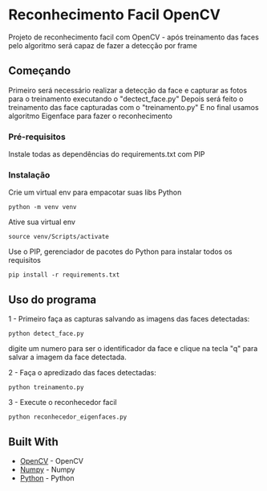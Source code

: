 # Reconhecimento Facil OpenCV
Projeto de reconhecimento facil com OpenCV - após treinamento das faces pelo algoritmo será capaz de fazer a detecção por frame

## Começando
Primeiro será necessário realizar a detecção da face e capturar as fotos para o treinamento executando o "dectect_face.py"
Depois será feito o treinamento das face capturadas com o "treinamento.py"
E no final usamos algoritmo Eigenface para fazer o reconhecimento

### Pré-requisitos
Instale todas as dependências do requirements.txt com PIP


### Instalação
Crie um virtual env para empacotar suas libs Python

```
python -m venv venv
```

Ative sua virtual env

```
source venv/Scripts/activate
```

Use o PIP, gerenciador de pacotes do Python para instalar todos os requisitos

```
pip install -r requirements.txt
```

## Uso do programa
1 - Primeiro faça as capturas salvando as imagens das faces detectadas:

```
python detect_face.py
```
digite um numero para ser o identificador da face e clique na tecla "q" para salvar a imagem da face detectada.


2 - Faça o apredizado das faces detectadas:

```
python treinamento.py
```
3 - Execute o reconhecedor facil

```
python reconhecedor_eigenfaces.py
```

## Built With
* [OpenCV](https://pypi.org/project/opencv-contrib-python/) - OpenCV
* [Numpy](https://numpy.org/) - Numpy
* [Python](https://www.python.org/) - Python
